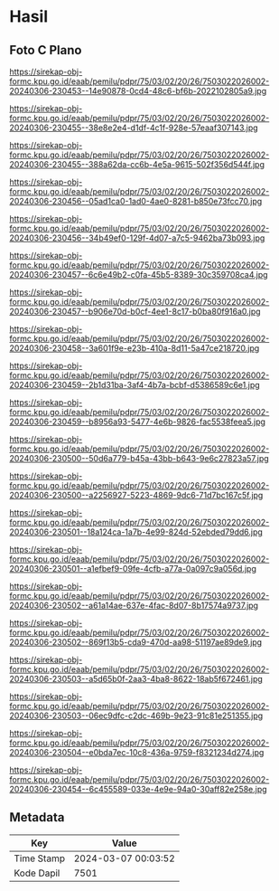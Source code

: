 # Hasil

## Foto C Plano

https://sirekap-obj-formc.kpu.go.id/eaab/pemilu/pdpr/75/03/02/20/26/7503022026002-20240306-230453--14e90878-0cd4-48c6-bf6b-2022102805a9.jpg

https://sirekap-obj-formc.kpu.go.id/eaab/pemilu/pdpr/75/03/02/20/26/7503022026002-20240306-230455--38e8e2e4-d1df-4c1f-928e-57eaaf307143.jpg

https://sirekap-obj-formc.kpu.go.id/eaab/pemilu/pdpr/75/03/02/20/26/7503022026002-20240306-230455--388a62da-cc6b-4e5a-9615-502f356d544f.jpg

https://sirekap-obj-formc.kpu.go.id/eaab/pemilu/pdpr/75/03/02/20/26/7503022026002-20240306-230456--05ad1ca0-1ad0-4ae0-8281-b850e73fcc70.jpg

https://sirekap-obj-formc.kpu.go.id/eaab/pemilu/pdpr/75/03/02/20/26/7503022026002-20240306-230456--34b49ef0-129f-4d07-a7c5-9462ba73b093.jpg

https://sirekap-obj-formc.kpu.go.id/eaab/pemilu/pdpr/75/03/02/20/26/7503022026002-20240306-230457--6c6e49b2-c0fa-45b5-8389-30c359708ca4.jpg

https://sirekap-obj-formc.kpu.go.id/eaab/pemilu/pdpr/75/03/02/20/26/7503022026002-20240306-230457--b906e70d-b0cf-4ee1-8c17-b0ba80f916a0.jpg

https://sirekap-obj-formc.kpu.go.id/eaab/pemilu/pdpr/75/03/02/20/26/7503022026002-20240306-230458--3a601f9e-e23b-410a-8d11-5a47ce218720.jpg

https://sirekap-obj-formc.kpu.go.id/eaab/pemilu/pdpr/75/03/02/20/26/7503022026002-20240306-230459--2b1d31ba-3af4-4b7a-bcbf-d5386589c6e1.jpg

https://sirekap-obj-formc.kpu.go.id/eaab/pemilu/pdpr/75/03/02/20/26/7503022026002-20240306-230459--b8956a93-5477-4e6b-9826-fac5538feea5.jpg

https://sirekap-obj-formc.kpu.go.id/eaab/pemilu/pdpr/75/03/02/20/26/7503022026002-20240306-230500--50d6a779-b45a-43bb-b643-9e6c27823a57.jpg

https://sirekap-obj-formc.kpu.go.id/eaab/pemilu/pdpr/75/03/02/20/26/7503022026002-20240306-230500--a2256927-5223-4869-9dc6-71d7bc167c5f.jpg

https://sirekap-obj-formc.kpu.go.id/eaab/pemilu/pdpr/75/03/02/20/26/7503022026002-20240306-230501--18a124ca-1a7b-4e99-824d-52ebded79dd6.jpg

https://sirekap-obj-formc.kpu.go.id/eaab/pemilu/pdpr/75/03/02/20/26/7503022026002-20240306-230501--a1efbef9-09fe-4cfb-a77a-0a097c9a056d.jpg

https://sirekap-obj-formc.kpu.go.id/eaab/pemilu/pdpr/75/03/02/20/26/7503022026002-20240306-230502--a61a14ae-637e-4fac-8d07-8b17574a9737.jpg

https://sirekap-obj-formc.kpu.go.id/eaab/pemilu/pdpr/75/03/02/20/26/7503022026002-20240306-230502--869f13b5-cda9-470d-aa98-51197ae89de9.jpg

https://sirekap-obj-formc.kpu.go.id/eaab/pemilu/pdpr/75/03/02/20/26/7503022026002-20240306-230503--a5d65b0f-2aa3-4ba8-8622-18ab5f672461.jpg

https://sirekap-obj-formc.kpu.go.id/eaab/pemilu/pdpr/75/03/02/20/26/7503022026002-20240306-230503--06ec9dfc-c2dc-469b-9e23-91c81e251355.jpg

https://sirekap-obj-formc.kpu.go.id/eaab/pemilu/pdpr/75/03/02/20/26/7503022026002-20240306-230504--e0bda7ec-10c8-436a-9759-f8321234d274.jpg

https://sirekap-obj-formc.kpu.go.id/eaab/pemilu/pdpr/75/03/02/20/26/7503022026002-20240306-230454--6c455589-033e-4e9e-94a0-30aff82e258e.jpg


## Metadata

| Key        | Value               |
| ---------- | ------------------- |
| Time Stamp | 2024-03-07 00:03:52 |
| Kode Dapil | 7501                |



